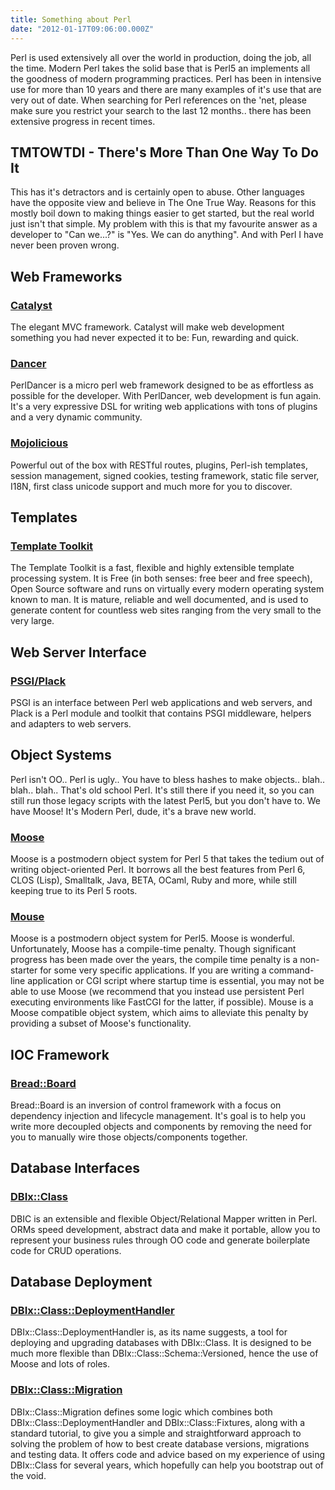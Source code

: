 ```yaml
---
title: Something about Perl
date: "2012-01-17T09:06:00.000Z"
---
```


Perl is used extensively all over the world in production, doing the job, all the time. Modern Perl takes the solid base that is Perl5 an implements all the goodness of modern programming practices. Perl has been in intensive use for more than 10 years and there are many examples of it's use that are very out of date. When searching for Perl references on the 'net, please make sure you restrict your search to the last 12 months.. there has been extensive progress in recent times.

## TMTOWTDI - There's More Than One Way To Do It

This has it's detractors and is certainly open to abuse. Other languages have the opposite view and believe in The One True Way. Reasons for this mostly boil down to making things easier to get started, but the real world just isn't that simple. My problem with this is that my favourite answer as a developer to "Can we...?" is "Yes. We can do anything". And with Perl I have never been proven wrong.

## Web Frameworks

### [Catalyst](http://www.catalystframework.org/)

The elegant MVC framework. Catalyst will make web development something you had never expected it to be: Fun, rewarding and quick.

### [Dancer](http://perldancer.org/)

PerlDancer is a micro perl web framework designed to be as effortless as possible for the developer. With PerlDancer, web development is fun again. It's a very expressive DSL for writing web applications with tons of plugins and a very dynamic community.

### [Mojolicious](http://mojolicio.us/)

Powerful out of the box with RESTful routes, plugins, Perl-ish templates, session management, signed cookies, testing framework, static file server, I18N, first class unicode support and much more for you to discover.

## Templates

### [Template Toolkit](http://template-toolkit.org/)

The Template Toolkit is a fast, flexible and highly extensible template processing system. It is Free (in both senses: free beer and free speech), Open Source software and runs on virtually every modern operating system known to man. It is mature, reliable and well documented, and is used to generate content for countless web sites ranging from the very small to the very large.

## Web Server Interface

### [PSGI/Plack](http://plackperl.org/)

PSGI is an interface between Perl web applications and web servers, and Plack is a Perl module and toolkit that contains PSGI middleware, helpers and adapters to web servers.

## Object Systems

Perl isn't OO.. Perl is ugly.. You have to bless hashes to make objects.. blah.. blah.. blah.. That's old school Perl. It's still there if you need it, so you can still run those legacy scripts with the latest Perl5, but you don't have to. We have Moose! It's Modern Perl, dude, it's a brave new world.

### [Moose](http://moose.iinteractive.com/)

Moose is a postmodern object system for Perl 5 that takes the tedium out of writing object-oriented Perl. It borrows all the best features from Perl 6, CLOS (Lisp), Smalltalk, Java, BETA, OCaml, Ruby and more, while still keeping true to its Perl 5 roots.

### [Mouse](http://search.cpan.org/~gfuji/Mouse-0.97/lib/Mouse.pm)

Moose is a postmodern object system for Perl5. Moose is wonderful. Unfortunately, Moose has a compile-time penalty. Though significant progress has been made over the years, the compile time penalty is a non-starter for some very specific applications. If you are writing a command-line application or CGI script where startup time is essential, you may not be able to use Moose (we recommend that you instead use persistent Perl executing environments like FastCGI for the latter, if possible). Mouse is a Moose compatible object system, which aims to alleviate this penalty by providing a subset of Moose's functionality.

## IOC Framework

### [Bread::Board](http://search.cpan.org/dist/Bread-Board/lib/Bread/Board.pm)

Bread::Board is an inversion of control framework with a focus on dependency injection and lifecycle management. It's goal is to help you write more decoupled objects and components by removing the need for you to manually wire those objects/components together.

## Database Interfaces

### [DBIx::Class](http://www.dbix-class.org/)

DBIC is an extensible and flexible Object/Relational Mapper written in Perl. ORMs speed development, abstract data and make it portable, allow you to represent your business rules through OO code and generate boilerplate code for CRUD operations.

## Database Deployment

### [DBIx::Class::DeploymentHandler](http://search.cpan.org/~frew/DBIx-Class-DeploymentHandler-0.001005/lib/DBIx/Class/DeploymentHandler.pm)

DBIx::Class::DeploymentHandler is, as its name suggests, a tool for deploying and upgrading databases with DBIx::Class. It is designed to be much more flexible than DBIx::Class::Schema::Versioned, hence the use of Moose and lots of roles.

### [DBIx::Class::Migration](https://github.com/jjn1056/DBIx-Class-Migration)

DBIx::Class::Migration defines some logic which combines both DBIx::Class::DeploymentHandler and DBIx::Class::Fixtures, along with a standard tutorial, to give you a simple and straightforward approach to solving the problem of how to best create database versions, migrations and testing data. It offers code and advice based on my experience of using DBIx::Class for several years, which hopefully can help you bootstrap out of the void.
